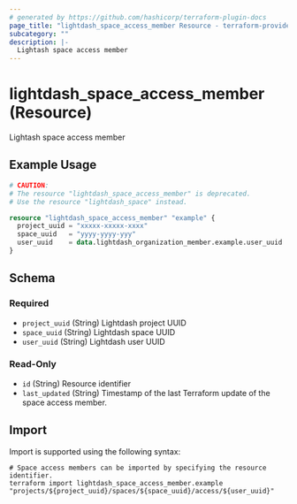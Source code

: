 ```yaml
---
# generated by https://github.com/hashicorp/terraform-plugin-docs
page_title: "lightdash_space_access_member Resource - terraform-provider-lightdash"
subcategory: ""
description: |-
  Lightash space access member
---
```


# lightdash_space_access_member (Resource)

Lightash space access member

## Example Usage

```terraform
# CAUTION:
# The resource "lightdash_space_access_member" is deprecated.
# Use the resource "lightdash_space" instead.

resource "lightdash_space_access_member" "example" {
  project_uuid = "xxxxx-xxxxx-xxxx"
  space_uuid   = "yyyy-yyyy-yyy"
  user_uuid    = data.lightdash_organization_member.example.user_uuid
}
```

<!-- schema generated by tfplugindocs -->
## Schema

### Required

- `project_uuid` (String) Lightdash project UUID
- `space_uuid` (String) Lightdash space UUID
- `user_uuid` (String) Lightdash user UUID

### Read-Only

- `id` (String) Resource identifier
- `last_updated` (String) Timestamp of the last Terraform update of the space access member.

## Import

Import is supported using the following syntax:

```shell
# Space access members can be imported by specifying the resource identifier.
terraform import lightdash_space_access_member.example "projects/${project_uuid}/spaces/${space_uuid}/access/${user_uuid}"
```
